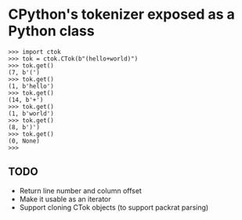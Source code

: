 CPython's tokenizer exposed as a Python class
=============================================

```
>>> import ctok
>>> tok = ctok.CTok(b"(hello+world)")
>>> tok.get()
(7, b'(')
>>> tok.get()
(1, b'hello')
>>> tok.get()
(14, b'+')
>>> tok.get()
(1, b'world')
>>> tok.get()
(8, b')')
>>> tok.get()
(0, None)
>>> 
```

TODO
----

- Return line number and column offset
- Make it usable as an iterator
- Support cloning CTok objects (to support packrat parsing)
